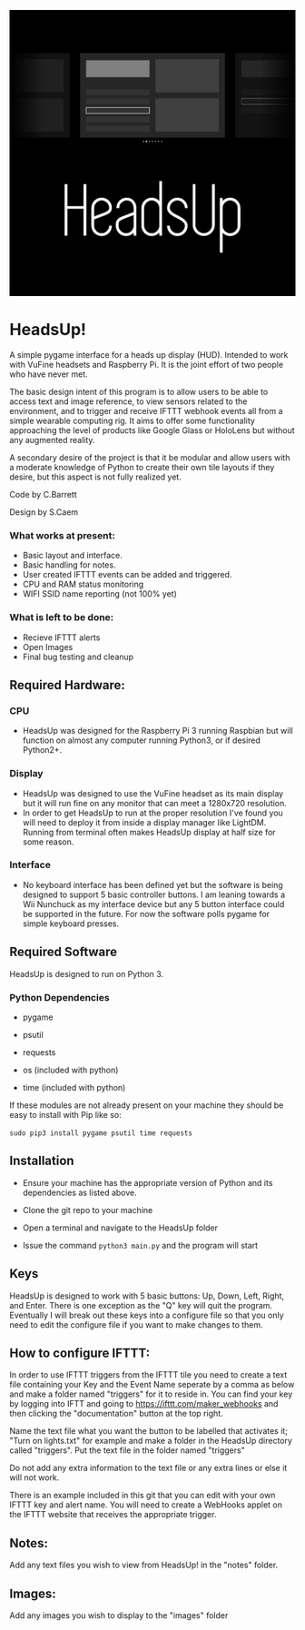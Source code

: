 ![Logo](https://raw.githubusercontent.com/directive0/HeadsUp/master/assets/logo.png?raw=true "Logo")

# HeadsUp!

A simple pygame interface for a heads up display (HUD). Intended to work with VuFine headsets and Raspberry Pi. It is the joint effort of two people who have never met. 

The basic design intent of this program is to allow users to be able to access text and image reference, to view sensors related to the environment, and to trigger and receive IFTTT webhook events all from a simple wearable computing rig. It aims to offer some functionality approaching the level of products like Google Glass or HoloLens but without any augmented reality. 

A secondary desire of the project is that it be modular and allow users with a moderate knowledge of Python to create their own tile layouts if they desire, but this aspect is not fully realized yet.

Code by C.Barrett

Design by S.Caem

### What works at present:

- Basic layout and interface.
- Basic handling for notes.
- User created IFTTT events can be added and triggered.
- CPU and RAM status monitoring
- WIFI SSID name reporting (not 100% yet)


### What is left to be done:
- Recieve IFTTT alerts
- Open Images
- Final bug testing and cleanup

## Required Hardware:


### CPU
- HeadsUp was designed for the Raspberry Pi 3 running Raspbian but will function on almost any computer running Python3, or if desired Python2+. 

### Display
- HeadsUp was designed to use the VuFine headset as its main display but it will run fine on any monitor that can meet a 1280x720 resolution.
- In order to get HeadsUp to run at the proper resolution I've found you will need to deploy it from inside a display manager like LightDM. Running from terminal often makes HeadsUp display at half size for some reason.

### Interface
- No keyboard interface has been defined yet but the software is being designed to support 5 basic controller buttons. I am leaning towards a Wii Nunchuck as my interface device but any 5 button interface could be supported in the future. For now the software polls pygame for simple keyboard presses.

## Required Software

HeadsUp is designed to run on Python 3.

### Python Dependencies
- pygame
- psutil
- requests

- os (included with python)
- time (included with python)

If these modules are not already present on your machine they should be easy to install with Pip like so:

`sudo pip3 install pygame psutil time requests`

## Installation

- Ensure your machine has the appropriate version of Python and its dependencies as listed above. 

- Clone the git repo to your machine


- Open a terminal and navigate to the HeadsUp folder

- Issue the command `python3 main.py` and the program will start

## Keys

HeadsUp is designed to work with 5 basic buttons: Up, Down, Left, Right, and Enter. There is one exception as the "Q" key will quit the program. Eventually I will break out these keys into a configure file so that you only need to edit the configure file if you want to make changes to them.


## How to configure IFTTT:

In order to use IFTTT triggers from the IFTTT tile you need to create a text file containing your Key and the Event Name seperate by a comma as below and make a folder named "triggers" for it to reside in. You can find your key by logging into IFTT and going to https://ifttt.com/maker_webhooks and then clicking the "documentation" button at the top right. 

Name the text file what you want the button to be labelled that activates it; "Turn on lights.txt" for example and make a folder in the HeadsUp directory called "triggers". Put the text file in the folder named "triggers"

Do not add any extra information to the text file or any extra lines or else it will not work. 

There is an example included in this git that you can edit with your own IFTTT key and alert name. You will need to create a WebHooks applet on the IFTTT website that receives the appropriate trigger. 


## Notes:

Add any text files you wish to view from HeadsUp! in the "notes" folder.

## Images:

Add any images you wish to display to the "images" folder
